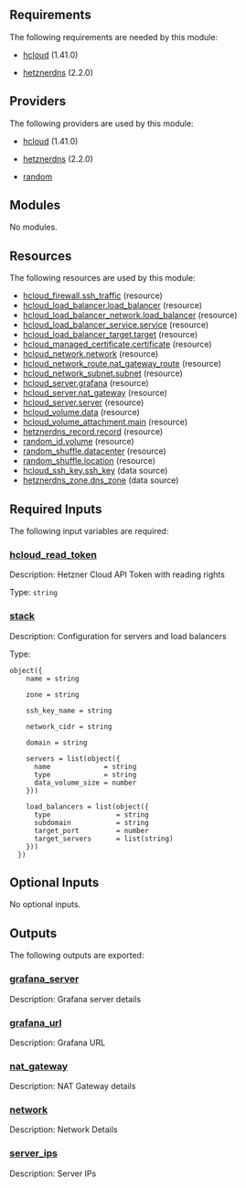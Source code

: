 ## Requirements

The following requirements are needed by this module:

- <a name="requirement_hcloud"></a> [hcloud](#requirement\_hcloud) (1.41.0)

- <a name="requirement_hetznerdns"></a> [hetznerdns](#requirement\_hetznerdns) (2.2.0)

## Providers

The following providers are used by this module:

- <a name="provider_hcloud"></a> [hcloud](#provider\_hcloud) (1.41.0)

- <a name="provider_hetznerdns"></a> [hetznerdns](#provider\_hetznerdns) (2.2.0)

- <a name="provider_random"></a> [random](#provider\_random)

## Modules

No modules.

## Resources

The following resources are used by this module:

- [hcloud_firewall.ssh_traffic](https://registry.terraform.io/providers/hetznercloud/hcloud/1.41.0/docs/resources/firewall) (resource)
- [hcloud_load_balancer.load_balancer](https://registry.terraform.io/providers/hetznercloud/hcloud/1.41.0/docs/resources/load_balancer) (resource)
- [hcloud_load_balancer_network.load_balancer](https://registry.terraform.io/providers/hetznercloud/hcloud/1.41.0/docs/resources/load_balancer_network) (resource)
- [hcloud_load_balancer_service.service](https://registry.terraform.io/providers/hetznercloud/hcloud/1.41.0/docs/resources/load_balancer_service) (resource)
- [hcloud_load_balancer_target.target](https://registry.terraform.io/providers/hetznercloud/hcloud/1.41.0/docs/resources/load_balancer_target) (resource)
- [hcloud_managed_certificate.certificate](https://registry.terraform.io/providers/hetznercloud/hcloud/1.41.0/docs/resources/managed_certificate) (resource)
- [hcloud_network.network](https://registry.terraform.io/providers/hetznercloud/hcloud/1.41.0/docs/resources/network) (resource)
- [hcloud_network_route.nat_gateway_route](https://registry.terraform.io/providers/hetznercloud/hcloud/1.41.0/docs/resources/network_route) (resource)
- [hcloud_network_subnet.subnet](https://registry.terraform.io/providers/hetznercloud/hcloud/1.41.0/docs/resources/network_subnet) (resource)
- [hcloud_server.grafana](https://registry.terraform.io/providers/hetznercloud/hcloud/1.41.0/docs/resources/server) (resource)
- [hcloud_server.nat_gateway](https://registry.terraform.io/providers/hetznercloud/hcloud/1.41.0/docs/resources/server) (resource)
- [hcloud_server.server](https://registry.terraform.io/providers/hetznercloud/hcloud/1.41.0/docs/resources/server) (resource)
- [hcloud_volume.data](https://registry.terraform.io/providers/hetznercloud/hcloud/1.41.0/docs/resources/volume) (resource)
- [hcloud_volume_attachment.main](https://registry.terraform.io/providers/hetznercloud/hcloud/1.41.0/docs/resources/volume_attachment) (resource)
- [hetznerdns_record.record](https://registry.terraform.io/providers/timohirt/hetznerdns/2.2.0/docs/resources/record) (resource)
- [random_id.volume](https://registry.terraform.io/providers/hashicorp/random/latest/docs/resources/id) (resource)
- [random_shuffle.datacenter](https://registry.terraform.io/providers/hashicorp/random/latest/docs/resources/shuffle) (resource)
- [random_shuffle.location](https://registry.terraform.io/providers/hashicorp/random/latest/docs/resources/shuffle) (resource)
- [hcloud_ssh_key.ssh_key](https://registry.terraform.io/providers/hetznercloud/hcloud/1.41.0/docs/data-sources/ssh_key) (data source)
- [hetznerdns_zone.dns_zone](https://registry.terraform.io/providers/timohirt/hetznerdns/2.2.0/docs/data-sources/zone) (data source)

## Required Inputs

The following input variables are required:

### <a name="input_hcloud_read_token"></a> [hcloud\_read\_token](#input\_hcloud\_read\_token)

Description: Hetzner Cloud API Token with reading rights

Type: `string`

### <a name="input_stack"></a> [stack](#input\_stack)

Description: Configuration for servers and load balancers

Type:

```hcl
object({
    name = string

    zone = string

    ssh_key_name = string

    network_cidr = string

    domain = string

    servers = list(object({
      name             = string
      type             = string
      data_volume_size = number
    }))

    load_balancers = list(object({
      type                = string
      subdomain           = string
      target_port         = number
      target_servers      = list(string)
    }))
  })
```

## Optional Inputs

No optional inputs.

## Outputs

The following outputs are exported:

### <a name="output_grafana_server"></a> [grafana\_server](#output\_grafana\_server)

Description: Grafana server details

### <a name="output_grafana_url"></a> [grafana\_url](#output\_grafana\_url)

Description: Grafana URL

### <a name="output_nat_gateway"></a> [nat\_gateway](#output\_nat\_gateway)

Description: NAT Gateway details

### <a name="output_network"></a> [network](#output\_network)

Description: Network Details

### <a name="output_server_ips"></a> [server\_ips](#output\_server\_ips)

Description: Server IPs

